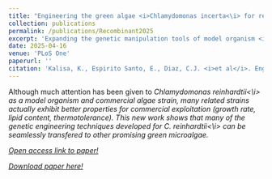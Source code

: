 ```yaml
---
title: "Engineering the green algae <i>Chlamydomonas incerta<\i> for recombinant protein production"
collection: publications
permalink: /publications/Recombinant2025
excerpt: 'Expanding the genetic manipulation tools of model organism <i>Chlamydomonas reinhardtii<\i> to work with related, faster growing strains.'
date: 2025-04-16
venue: 'PLoS One'
paperurl: ''
citation: 'Kalisa, K., Espirito Santo, E., Diaz, C.J. <i>et al</i>. Engineering the green algae <i>Chlamydomonas incerta<\i> for recombinant protein production. <i>PLoS One</i> (2025).'
---
```

Although much attention has been given to <i>Chlamydomonas reinhardtii<\i> as a model organism and commercial algae strain, many related strains actually exhibit better properties for commercial exploitation (growth rate, lipid content, thermotolerance). This new work shows that many of the genetic engineering techniques developed for <i>C. reinhardtii<\i> can be seamlessly transfered to other promising green microalgae.

[Open access link to paper!](https://doi.org/10.1371/journal.pone.0321071)

[Download paper here!](/files/Recombinant2025.pdf)